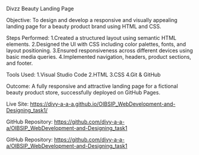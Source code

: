 Divzz Beauty Landing Page

Objective:
To design and develop a responsive and visually appealing landing page for a beauty product brand using HTML and CSS.

Steps Performed:
1.Created a structured layout using semantic HTML elements.
2.Designed the UI with CSS including color palettes, fonts, and layout positioning.
3.Ensured responsiveness across different devices using basic media queries.
4.Implemented navigation, headers, product sections, and footer.

Tools Used:
1.Visual Studio Code
2.HTML
3.CSS
4.Git & GitHub

Outcome:
A fully responsive and attractive landing page for a fictional beauty product store, successfully deployed on GitHub Pages.

Live Site:
https://divy-a-a-a.github.io/OIBSIP_WebDevelopment-and-Designing_task1/

GitHub Repository:
https://github.com/divy-a-a-a/OIBSIP_WebDevelopment-and-Designing_task1



GitHub Repository:
https://github.com/divy-a-a-a/OIBSIP_WebDevelopment-and-Designing_task1
